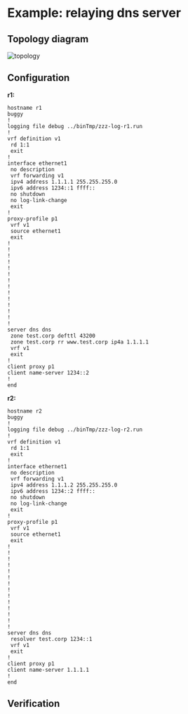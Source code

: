 # Example: relaying dns server

## **Topology diagram**

![topology](/img/serv-dns03.tst.png)

## **Configuration**

**r1:**
```
hostname r1
buggy
!
logging file debug ../binTmp/zzz-log-r1.run
!
vrf definition v1
 rd 1:1
 exit
!
interface ethernet1
 no description
 vrf forwarding v1
 ipv4 address 1.1.1.1 255.255.255.0
 ipv6 address 1234::1 ffff::
 no shutdown
 no log-link-change
 exit
!
proxy-profile p1
 vrf v1
 source ethernet1
 exit
!
!
!
!
!
!
!
!
!
!
!
!
!
!
server dns dns
 zone test.corp defttl 43200
 zone test.corp rr www.test.corp ip4a 1.1.1.1
 vrf v1
 exit
!
client proxy p1
client name-server 1234::2
!
end
```

**r2:**
```
hostname r2
buggy
!
logging file debug ../binTmp/zzz-log-r2.run
!
vrf definition v1
 rd 1:1
 exit
!
interface ethernet1
 no description
 vrf forwarding v1
 ipv4 address 1.1.1.2 255.255.255.0
 ipv6 address 1234::2 ffff::
 no shutdown
 no log-link-change
 exit
!
proxy-profile p1
 vrf v1
 source ethernet1
 exit
!
!
!
!
!
!
!
!
!
!
!
!
!
!
server dns dns
 resolver test.corp 1234::1
 vrf v1
 exit
!
client proxy p1
client name-server 1.1.1.1
!
end
```

## **Verification**
